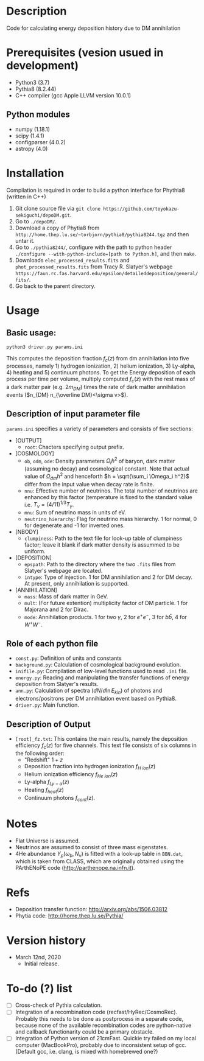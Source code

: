 # Description
Code for calculating energy deposition history due to DM annihilation

# Prerequisites (vesion usued in development)
* Python3 (3.7)
* Pythia8 (8.2.44)
* C++ compiler (gcc Apple LLVM version 10.0.1)

## Python modules
* numpy (1.18.1)
* scipy (1.4.1)
* configparser (4.0.2)
* astropy (4.0)

# Installation
Compilation is required in order to build a python interface for Phythia8 (written in C++)
1. Git clone source file via `git clone https://github.com/toyokazu-sekiguchi/depoDM.git`.
2. Go to `./depoDM/`.
3. Download a copy of Phytia8 from `http://home.thep.lu.se/~torbjorn/pythia8/pythia8244.tgz` and then untar it.
4. Go to `./pythia8244/`, configure with the path to python header `./configure --with-python-include=[path to Python.h]`, and then `make`.
6. Downloads `elec_processed_results.fits` and `phot_processed_results.fits` from Tracy R. Slatyer's webpage `https://faun.rc.fas.harvard.edu/epsilon/detaileddeposition/general/fits/`.
5. Go back to the parent directory. 

# Usage

## Basic usage:
`python3 driver.py params.ini`

This computes the deposition fraction $f_c(z)$ from dm annihilation into five processes, namely 1) hydrogen ionization, 2) helium ionization, 3) Ly-alpha, 4) heating and 5) continuum photons. To get the Energy deposition of each process per time per volume, multiply computed $f_c(z)$ with the rest mass of a dark matter pair (e.g. $2m_{DM}$) times the rate of dark matter annihilation events ($n_{DM} n_{\overline DM}<\sigma v>$). 

## Description of input parameter file
`params.ini` specifies a variety of parameters and consists of five sections:
* [OUTPUT]
  - `root`: Chacters specifying output prefix.
* [COSMOLOGY]
  - `ob`, `odm`, `ode`: Density parameters $\Omega_i h^2$ of baryon, dark matter (assuming no decay) and cosmological constant. Note that actual value of $\Omega_{dm} h^2$ and henceforth $h = \sqrt{\sum_i \Omega_i h^2}$ differ from the input value when decay rate is finite.
  - `nnu`: Effective number of neutrinos. The total number of neutrinos are enhanced by this factor (temperature is fixed to the standard value i.e. $T_\nu = (4/11)^{1/3} T_\gamma$.
  - `mnu`: Sum of neutrino mass in units of eV.
  - `neutrino_hierarchy`: Flag for neutrino mass hierarchy. 1 for normal, 0 for degenerate and -1 for inverted ones.
* [NBODY]
  - `clumpiness`: Path to the text file for look-up table of clumpiness factor; leave it blank if dark matter density is assummed to be uniform.
* [DEPOSITION]
  - `epspath`: Path to the directory where the two `.fits` files from Slatyer's webpage are located.
  - `intype`: Type of injection. 1 for DM annihilation and 2 for DM decay. At present, only annihilation is supported.
* [ANNIHILATION]
  - `mass`: Mass of dark matter in GeV.
  - `mult`: (For future extention) multiplicity factor of DM particle. 1 for Majorana and 2 for Dirac.
  - `mode`: Annihilation products. 1 for two $\gamma$, 2 for $e^+e^-$, 3 for $b\bar{b}$, 4 for $W^+W^-$.

## Role of each python file
* `const.py`: Definition of units and constants
* `background.py`: Calculation of cosmological background evolution. 
* `inifile.py`: Compilation of low-level functions used to read `.ini` file.
* `energy.py`: Reading and manipulating the transfer functions of energy deposition from Slatyer's results. 
* `ann.py`: Calculation of spectra ($dN/d\ln E_{kin}$) of photons and electrons/positrons per DM annihilation event based on Pythia8.
* `driver.py`: Main function.

## Description of Output
* `[root]_fz.txt`: This contains the main results, namely the deposition efficiency $f_c(z)$ for five channels. This text file consists of six columns in the following order:
  - "Redshift" $1+z$
  - Deposition fraction into hydrogen ionization  $f_{H~ion}(z)$
  - Helium ionization efficiency $f_{He~ion}(z)$
  - Ly-alpha $f_{Ly-\alpha}(z)$
  - Heating $f_{heat}(z)$
  - Continuum photons $f_{cont}(z)$.

# Notes
* Flat Universe is assumed.
* Neutrinos are assumed to consist of three mass eigenstates.
* 4He abundance $Y_p(\omega_b, N_\nu)$ is fitted with a look-up table in `BBN.dat`, which is taken from CLASS, which are originally obtained using the PArthENoPE code (http://parthenope.na.infn.it).

# Refs
* Deposition transfer function: http://arxiv.org/abs/1506.03812
* Phytia code: http://home.thep.lu.se/Pythia/

# Version history
* March 12nd, 2020
  - Initial release.

# To-do (?) list
- [ ] Cross-check of Pythia calculation.
- [ ] Integration of a recombination code (recfast/HyRec/CosmoRec). Probably this needs to be done as postprocess in a separate code, because none of the available recombination codes are python-native and callback functionarity could be a primary obstacle.
- [ ] Integration of Python version of 21cmFast. Quickie try failed on my local computer (MacBookPro), probably due to inconsistent setup of gcc. (Default gcc, i.e. clang, is mixed with homebrewed one?)
